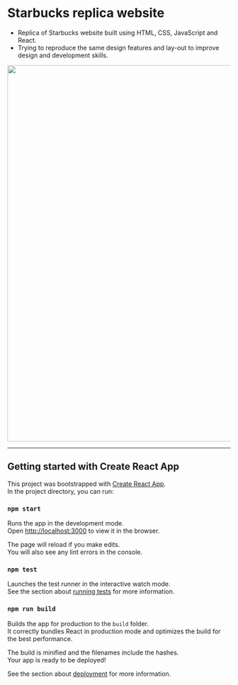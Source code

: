 # Starbucks replica website 
* Replica of Starbucks website built using HTML, CSS, JavaScript and React.
* Trying to reproduce the same design features and lay-out to improve design and development skills. 
<img src="https://user-images.githubusercontent.com/72956452/105168262-3b4e3780-5b5d-11eb-97eb-e214956e18e2.png"  width="900" height="850">

***
## Getting started with Create React App
This project was bootstrapped with [Create React App](https://github.com/facebook/create-react-app).\
In the project directory, you can run:

### `npm start`

Runs the app in the development mode.\
Open [http://localhost:3000](http://localhost:3000) to view it in the browser.

The page will reload if you make edits.\
You will also see any lint errors in the console.

### `npm test`

Launches the test runner in the interactive watch mode.\
See the section about [running tests](https://facebook.github.io/create-react-app/docs/running-tests) for more information.

### `npm run build`

Builds the app for production to the `build` folder.\
It correctly bundles React in production mode and optimizes the build for the best performance.

The build is minified and the filenames include the hashes.\
Your app is ready to be deployed!

See the section about [deployment](https://facebook.github.io/create-react-app/docs/deployment) for more information.
